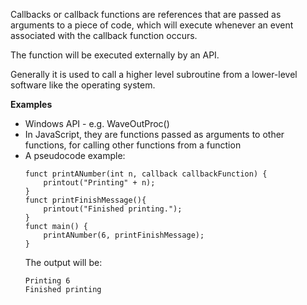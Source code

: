 Callbacks or callback functions are references that are passed as arguments to a piece of code, which will execute whenever an event associated with the callback function occurs.

The function will be executed externally by an API.

Generally it is used to call a higher level subroutine from a lower-level software like the operating system.


**Examples**
- Windows API - e.g. WaveOutProc()
- In JavaScript, they are functions passed as arguments to other functions, for calling other functions from a function
- A pseudocode example:
  ```
  funct printANumber(int n, callback callbackFunction) {
	  printout("Printing" + n);
  }
  funct printFinishMessage(){
	  printout("Finished printing.");
  }
  funct main() {
	  printANumber(6, printFinishMessage);
  }
  ```
  The output will be:
  ```
  Printing 6
  Finished printing
  ```